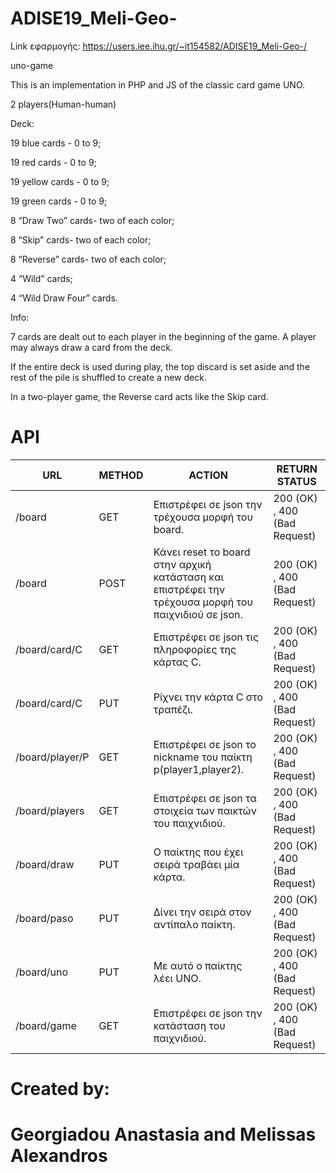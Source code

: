 # ADISE19_Meli-Geo-

Link εφαρμογής: https://users.iee.ihu.gr/~it154582/ADISE19_Meli-Geo-/

uno-game

This is an implementation in PHP and JS of the classic card game UNO.

2 players(Human-human)

Deck:

19 blue cards - 0 to 9;

19 red cards - 0 to 9;

19 yellow cards - 0 to 9;

19 green cards - 0 to 9;

8 “Draw Two” cards- two of each color;

8 “Skip” cards- two of each color;

8 “Reverse” cards- two of each color;

4 “Wild” cards;

4 “Wild Draw Four” cards.


Info:

7 cards are dealt out to each player in the beginning of the game. A player may always draw a card from the deck.

If the entire deck is used during play, the top discard is set aside and the rest of the pile is shuffled to create a new deck.

In a two-player game, the Reverse card acts like the Skip card.

# API 


URL | METHOD |ACTION | RETURN STATUS 
--- | --- | --- | ---  
/board | GET | Επιστρέφει σε json την τρέχουσα μορφή του board. |  200 (OK) , 400 (Bad Request) 
/board | POST | Κάνει reset το board στην αρχική κατάσταση και επιστρέφει την τρέχουσα μορφή του παιχνιδιού σε json. | 200 (OK) , 400 (Bad Request) 
/board/card/C | GET | Επιστρέφει σε json τις πληροφορίες της κάρτας C.  | 200 (OK) , 400 (Bad Request) 
/board/card/C | PUT | Ρίχνει την κάρτα С στο τραπέζι. | 200 (OK) , 400 (Bad Request) 
/board/player/P | GET | Επιστρέφει σε json το nickname του παίκτη p(player1,player2). | 200 (OK) , 400 (Bad Request)  
/board/players | GET | Επιστρέφει σε json τα στοιχεία των παικτών του παιχνιδιού. | 200 (OK) , 400 (Bad Request) 
/board/draw | PUT | Ο παίκτης που έχει σειρά τραβάει μία κάρτα. | 200 (OK) , 400 (Bad Request) 
/board/paso | PUT | Δίνει την σειρά στον αντίπαλο παίκτη. | 200 (OK) , 400 (Bad Request) 
/board/uno | PUT | Με αυτό ο παίκτης λέει UNO. | 200 (OK) , 400 (Bad Request) 
/board/game | GET | Επιστρέφει σε json την κατάσταση του παιχνιδιού. | 200 (OK) , 400 (Bad Request) 


# Created by:

# Georgiadou Anastasia and Melissas Alexandros
